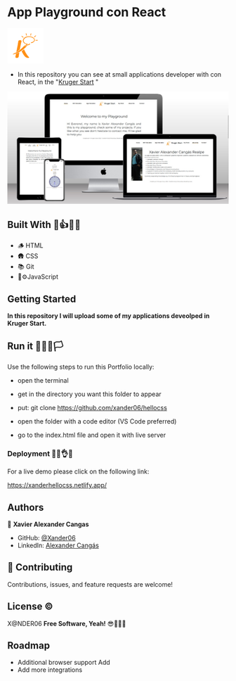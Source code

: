 # App Playground con React

<img src='./public/img/logo.png'> 

- In this repository you can  see at small applications developer with con React, in the "[Kruger Start](https://www.youtube.com/@KrugerCorp)   "

<img src='./public/img/screenapp.JPG'>


## Built With 👣👍🧑‍🏫

- 🪵 HTML  
- 🛖 CSS
- 📚 Git
- 🚙⚙️JavaScript

## Getting Started

**In this repository I will upload some of my applications deveolped in Kruger Start.**

## Run it 🏃‍♂️🏁🏳️

Use the following steps to run this Portfolio locally:

- open the terminal

- get in the directory you want this folder to appear

- put: git clone https://github.com/xander06/hellocss

- open the folder with a code editor (VS Code preferred)

- go to the index.html file and open it with live server


### Deployment 🫣😊👌😁

For a live demo please click on the following link:

https://xanderhellocss.netlify.app/

## Authors

👤 **Xavier Alexander Cangas**

- GitHub: [@Xander06](https://github.com/xander06)
- LinkedIn: [Alexander Cangás](https://www.linkedin.com/in/alexander-c-00a2967b/)


## 🤝 Contributing

Contributions, issues, and feature requests are welcome!

## License ©️

X@NDER06
**Free Software, Yeah!**
😎🧑‍💻🆓

## Roadmap

- Additional browser support
Add
- Add more integrations
